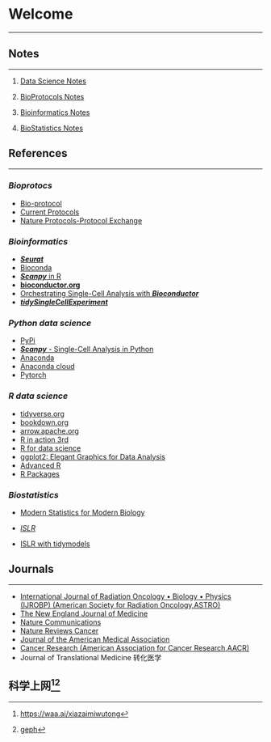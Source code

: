 # Welcome

------------------------------------------------------------------------

<!--# 💤 💯🤣 -->

## **Notes**

------------------------------------------------------------------------

1.  [Data Science Notes](https://wanganlin00.github.io/DataScience/)

2.  [BioProtocols Notes](https://wanganlin00.github.io/BioProtocols/)

3.  [Bioinformatics Notes](https://wanganlin00.github.io/Bioinformatics/)

4.  [BioStatistics Notes](https://wanganlin00.github.io/BioStatistics/)

## **References**

------------------------------------------------------------------------

### *Bioprotocs*

-   [Bio-protocol](https://bio-protocol.org/cn)
-   [Current Protocols](https://currentprotocols.onlinelibrary.wiley.com/)
-   [Nature Protocols-Protocol Exchange](https://protocolexchange.researchsquare.com/)

### *Bioinformatics*

-   [***Seurat***](https://satijalab.org/seurat/)
-   [Bioconda](https://bioconda.github.io/)
-   [***Scanpy*** in R](https://theislab.github.io/scanpy-in-R/)
-   [**bioconductor.org**](https://new.bioconductor.org/)
-   [Orchestrating Single-Cell Analysis with ***Bioconductor***](https://bioconductor.org/books/release/OSCA/)
-   [***tidySingleCellExperiment***](https://bioconductor.org/packages/release/bioc/html/tidySingleCellExperiment.html)

### *Python data science*

-   [PyPi](https://pypi.org/)
-   [***Scanpy*** - Single-Cell Analysis in Python](https://scanpy.readthedocs.io/en/stable/index.html)
-   [Anaconda](https://www.anaconda.com/download/)
-   [Anaconda cloud](https://anaconda.cloud/)
-   [Pytorch](https://pytorch.org/)

### *R data science*

-   [tidyverse.org](https://www.tidyverse.org/)
-   [bookdown.org](https://bookdown.org/)
-   [arrow.apache.org](https://arrow.apache.org/docs/r/)
-   [R in action 3rd](https://livebook.manning.com/book/r-in-action-third-edition)
-   [R for data science](https://r4ds.hadley.nz/)
-   [ggplot2: Elegant Graphics for Data Analysis](https://ggplot2-book.org/)
-   [Advanced R](https://adv-r.hadley.nz/index.html#other-books)
-   [R Packages](https://r-pkgs.org/)

### *Biostatistics*

-   [Modern Statistics for Modern Biology](https://www.huber.embl.de/msmb/)

-   [*ISLR*](https://www.statlearning.com/)

-   [ISLR with tidymodels](https://emilhvitfeldt.github.io/ISLR-tidymodels-labs/)

## **Journals**

------------------------------------------------------------------------

-   [International Journal of Radiation Oncology • Biology • Physics (IJROBP) (American Society for Radiation Oncology,ASTRO)](https://www.redjournal.org/)
-   [The New England Journal of Medicine](https://www.nejm.org)
-   [Nature Communications](https://www.nature.com/ncomms/)
-   [Nature Reviews Cancer](https://www.nature.com/nrc/)
-   [Journal of the American Medical Association](https://jamanetwork.com/journals/jama)
-   [Cancer Research (American Association for Cancer Research,AACR)](https://aacrjournals.org/cancerres)
-   Journal of Translational Medicine 转化医学

## **科学上网**[^index-1][^index-2]

[^index-1]: <https://waa.ai/xiazaimiwutong>

[^index-2]: [geph](https://geph.io/)
